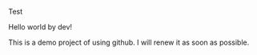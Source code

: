 Test

Hello world by dev!


This is a demo project of using github.
I will renew it as soon as possible.
